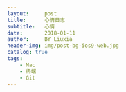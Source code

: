 ```yaml
---
layout:     post
title:      心情日志
subtitle:   心情
date:       2018-01-11
author:     BY Liuxia
header-img: img/post-bg-ios9-web.jpg
catalog: true
tags:
    - Mac
    - 终端
    - Git
---
```


